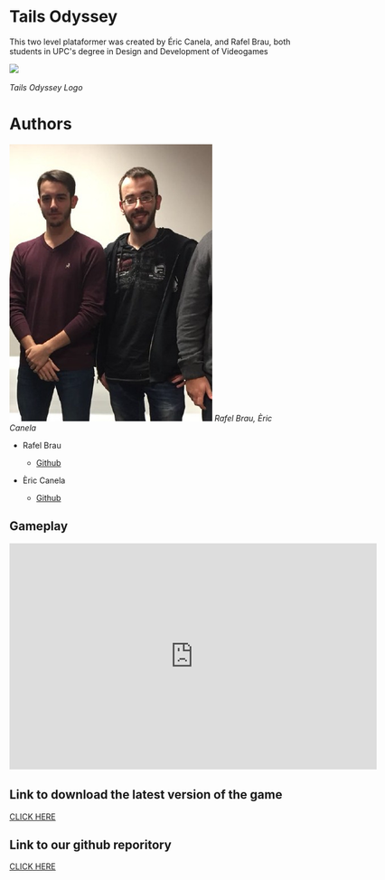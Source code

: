 ﻿# Tails Odyssey

This two level plataformer was created by Éric Canela, and Rafel Brau, 
both students in UPC's degree in Design and Development of Videogames

<img src="https://https://github.com/knela96/Tails-Odyssey/blob/master/Game/Assets/gui/Tails_Odyssey.png" width="60%"/>

_Tails Odyssey Logo_

# Authors

![alt Team](Authors.jpeg)
 <em> Rafel Brau, Èric Canela </em>

- Rafel Brau
    - [Github](https://github.com/Rafefix)

- Èric Canela
    - [Github](https://github.com/knela96)

## Gameplay
<iframe width="650" height="400" src="https://www.youtube.com/embed/7hml4wSPay8" frameborder="0" allow="autoplay; encrypted-media" allowfullscreen></iframe>

## Link to download the latest version of the game  
  [CLICK HERE](https://github.com/knela96/Tails-Odyssey/releases/tag/)

## Link to our github reporitory
  [CLICK HERE](https://github.com/knela96/Tails-Odyssey)

